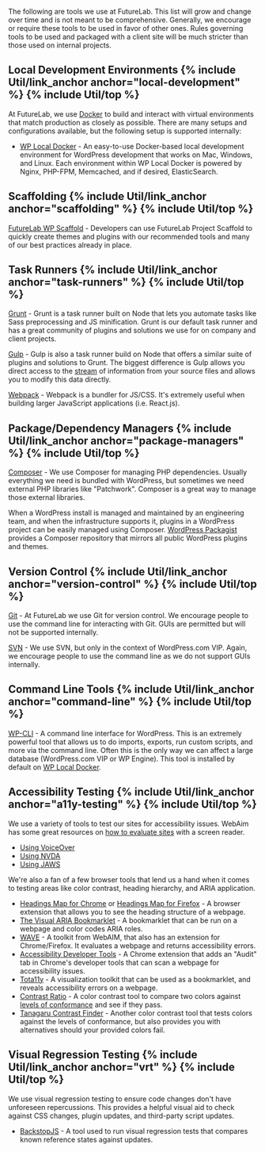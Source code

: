 The following are tools we use at FutureLab. This list will grow and change over time and is not meant to be comprehensive. Generally, we encourage or require these tools to be used in favor of other ones. Rules governing tools to be used and packaged with a client site will be much stricter than those used on internal projects.

<h2 id="local-development" class="anchor-heading">Local Development Environments {% include Util/link_anchor anchor="local-development" %} {% include Util/top %}</h2>

At FutureLab, we use [Docker](https://www.docker.com/) to build and interact with virtual environments that match production as closely as possible. There are many setups and configurations available, but the following setup is supported internally:

* [WP Local Docker](https://FutureLab.github.io/wp-local-docker-docs/) - An easy-to-use Docker-based local development environment for WordPress development that works on Mac, Windows, and Linux. Each environment within WP Local Docker is powered by Nginx, PHP-FPM, Memcached, and if desired, ElasticSearch.

<h2 id="scaffolding" class="anchor-heading">Scaffolding {% include Util/link_anchor anchor="scaffolding" %} {% include Util/top %}</h2>

[FutureLab WP Scaffold](https://github.com/futurelabnz/wp-scaffold) - Developers can use FutureLab Project Scaffold to quickly create themes and plugins with our recommended tools and many of our best practices already in place.

<h2 id="task-runners" class="anchor-heading">Task Runners {% include Util/link_anchor anchor="task-runners" %} {% include Util/top %}</h2>

[Grunt](http://gruntjs.com/) - Grunt is a task runner built on Node that lets you automate tasks like Sass preprocessing and JS minification. Grunt is our default task runner and has a great community of plugins and solutions we use for on company and client projects.

[Gulp](http://gulpjs.com/) - Gulp is also a task runner build on Node that offers a similar suite of plugins and solutions to Grunt. The biggest difference is Gulp allows you direct access to the [stream](https://nodejs.org/api/stream.html) of information from your source files and allows you to modify this data directly.

[Webpack](https://webpack.github.io/) - Webpack is a bundler for JS/CSS. It's extremely useful when building larger JavaScript applications (i.e. React.js).

<h2 id="package-managers" class="anchor-heading">Package/Dependency Managers {% include Util/link_anchor anchor="package-managers" %} {% include Util/top %}</h2>

[Composer](https://getcomposer.org) - We use Composer for managing PHP dependencies. Usually everything we need is bundled with WordPress, but sometimes we need external PHP libraries like "Patchwork". Composer is a great way to manage those external libraries.

When a WordPress install is managed and maintained by an engineering team, and when the infrastructure supports it, plugins in a WordPress project can be easily managed using Composer. [WordPress Packagist](https://wpackagist.org/) provides a Composer repository that mirrors all public WordPress plugins and themes.

<h2 id="version-control" class="anchor-heading">Version Control {% include Util/link_anchor anchor="version-control" %} {% include Util/top %}</h2>

[Git](https://git-scm.com) - At FutureLab we use Git for version control. We encourage people to use the command line for interacting with Git. GUIs are permitted but will not be supported internally.

[SVN](https://subversion.apache.org/) - We use SVN, but only in the context of WordPress.com VIP. Again, we encourage people to use the command line as we do not support GUIs internally.

<h2 id="command-line" class="anchor-heading">Command Line Tools {% include Util/link_anchor anchor="command-line" %} {% include Util/top %}</h2>

[WP-CLI](https://wp-cli.org) - A command line interface for WordPress. This is an extremely powerful tool that allows us to do imports, exports, run custom scripts, and more via the command line. Often this is the only way we can affect a large database (WordPress.com VIP or WP Engine). This tool is installed by default on [WP Local Docker](https://FutureLab.github.io/wp-local-docker-docs/).

<h2 id="a11y-testing" class="anchor-heading">Accessibility Testing {% include Util/link_anchor anchor="a11y-testing" %} {% include Util/top %}</h2>

We use a variety of tools to test our sites for accessibility issues. WebAim has some great resources on [how to evaluate sites](http://webaim.org/articles/screenreader_testing/) with a screen reader.

* [Using VoiceOver](http://webaim.org/articles/voiceover/)
* [Using NVDA](http://webaim.org/articles/nvda/)
* [Using JAWS](http://webaim.org/articles/jaws/)

We're also a fan of a few browser tools that lend us a hand when it comes to testing areas like color contrast, heading hierarchy, and ARIA application.

* [Headings Map for Chrome](https://chrome.google.com/webstore/detail/headingsmap/flbjommegcjonpdmenkdiocclhjacmbi?hl=es) or [Headings Map for Firefox](https://addons.mozilla.org/en-us/firefox/addon/headingsmap/) - A browser extension that allows you to see the heading structure of a webpage.
* [The Visual ARIA Bookmarklet](http://whatsock.com/training/matrices/visual-aria.htm) - A bookmarklet that can be run on a webpage and color codes ARIA roles.
* [WAVE](http://wave.webaim.org/) - A toolkit from WebAIM, that also has an extension for Chrome/Firefox. It evaluates a webpage and returns accessibility errors.
* [Accessibility Developer Tools](https://chrome.google.com/webstore/detail/accessibility-developer-t/fpkknkljclfencbdbgkenhalefipecmb) - A Chrome extension that adds an "Audit" tab in Chrome's developer tools that can scan a webpage for accessibility issues.
* [Tota11y](https://khan.github.io/tota11y/) - A visualization toolkit that can be used as a bookmarklet, and reveals accessibility errors on a webpage.
* [Contrast Ratio](https://leaverou.github.io/contrast-ratio/) - A color contrast tool to compare two colors against [levels of conformance](https://www.w3.org/TR/UNDERSTANDING-WCAG20/conformance.html) and see if they pass.
* [Tanagaru Contrast Finder](http://contrast-finder.tanaguru.com/?lang=en) - Another color contrast tool that tests colors against the levels of conformance, but also provides you with alternatives should your provided colors fail.

<h2 id="vrt" class="anchor-heading">Visual Regression Testing {% include Util/link_anchor anchor="vrt" %} {% include Util/top %}</h2>

We use visual regression testing to ensure code changes don't have unforeseen repercussions. This provides a helpful visual aid to check against CSS changes, plugin updates, and third-party script updates.

* [BackstopJS](https://github.com/garris/BackstopJS) - A tool used to run visual regression tests that compares known reference states against updates.
